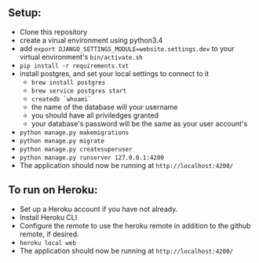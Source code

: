 ## Setup:
- Clone this repository
- create a virual environment using python3.4
- add `export DJANGO_SETTINGS_MODULE=website.settings.dev` to your virtual environment's `bin/activate.sh`
- `pip install -r requirements.txt`
- install postgres, and set your local settings to connect to it
    - `brew install postgres`
    - `brew service postgres start`
    - ``createdb `whoami` ``
    - the name of the database will your username
    - you should have all priviledges granted
    - your database's password will be the same as your user account's
- `python manage.py makemigrations`
- `python manage.py migrate`
- `python manage.py createsuperuser`
- `python manage.py runserver 127.0.0.1:4200`
- The application should now be running at `http://localhost:4200/` 

## To run on Heroku:
- Set up a Heroku account if you have not already.
- Install Heroku CLI
- Configure the remote to use the heroku remote in addition to the github remote, if desired.
- `heroku local web`
- The application should now be running at `http://localhost:4200/` 

